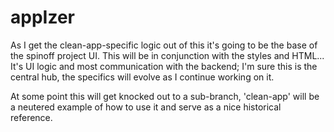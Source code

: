 appIzer
=======

As I get the clean-app-specific logic out of this it's going to be the base of the spinoff project UI. This will be in conjunction with the styles and HTML... It's UI logic and most communication with the backend; I'm sure this is the central hub, the specifics will evolve as I continue working on it.

At some point this will get knocked out to a sub-branch, 'clean-app' will be a neutered example of how to use it and serve as a nice historical reference.

